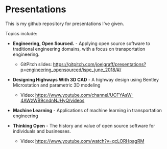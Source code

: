 # Presentations

This is my github repository for presentations I've given.

Topics include:

- **Engineering, Open Sourced.** - Applying open source software to traditional engineering domains, with a focus on transportation engineering.
  - GitPitch slides: https://gitpitch.com/joelgraff/presentations?p=engineering_opensourced/ispe_june_2018/#/
- **Designing Highways With 3D CAD** - A highway design using Bentley Microstation and parametric 3D modeling
  - Video: https://www.youtube.com/channel/UCFYAsW-4AWzWB9cndnNJHyQ/videos

- **Machine Learning** - Applications of machine learning in transportation engineering

- **Thinking Open** - The history and value of open source software for individuals and businesses.
  - Video: https://www.youtube.com/watch?v=qcLORHpagRM
